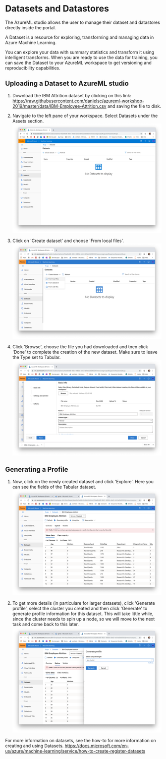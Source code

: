 # Datasets and Datastores

The AzureML studio allows the user to manage their dataset and datastores directly inside the portal. 

A Dataset is a resource for exploring, transforming and managing data in Azure Machine Learning.

You can explore your data with summary statistics and transform it using intelligent transforms. When you are ready to use the data for training, you can save the Dataset to your AzureML workspace to get versioning and reproducibility capabilities.

## Uploading a Dataset to AzureML studio

1. Download the IBM Attrition dataset by clicking on this link: https://raw.githubusercontent.com/danielsc/azureml-workshop-2019/master/data/IBM-Employee-Attrition.csv and saving the file to disk.

1. Navigate to the left pane of your workspace. Select Datasets under the Assets section. 
![](datasets.png)

1. Click on 'Create dataset' and choose 'From local files'. 
![](from_local_files.png)

1. Click 'Browse', choose the file you had downloaded and tnen click 'Done' to complete the creation of the new dataset. Make sure to leave the Type set to Tabular.
![](upload.png)

## Generating a Profile

1. Now, click on the newly created dataset and click 'Explore'. Here you can see the fields of the Tabular dataset.
![](dataset_explore.png)

1. To get more details (in particulare for larger datasets), click 'Generate profile', select the cluster you created and then click 'Generate' to generate profile information for this dataset. This will take little while, since the cluster needs to spin up a node, so we will move to the next task and come back to this later.
![](generate_profile.png)


For more information on datasets, see the how-to for more information on creating and using Datasets. https://docs.microsoft.com/en-us/azure/machine-learning/service/how-to-create-register-datasets
